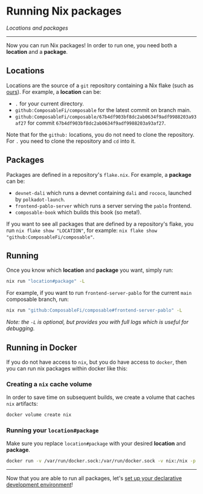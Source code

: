 
# Running Nix packages
*Locations and packages*

---

Now you can run Nix packages! In order to run one, you need both a **location** and a **package**.

## Locations

Locations are the source of a `git` repository containing a Nix flake (such as [ours](https://github.com/ComposableFi/composable)). For example, a **location** can be:

- `.` for your current directory.
- `github:ComposableFi/composable` for the latest commit on branch main.
- `github:ComposableFi/composable/67b4df903bf8dc2ab0634f9adf9988203a93af27` for commit `67b4df903bf8dc2ab0634f9adf9988203a93af27`. 

Note that for the `github:` locations, you do not need to clone the repository. For `.` you need to clone the repository and `cd` into it.

## Packages

Packages are defined in a repository's `flake.nix`. For example, a **package** can be:

- `devnet-dali` which runs a devnet containing `dali` and `rococo`, launched by `polkadot-launch`.
- `frontend-pablo-server` which runs a server serving the `pablo` frontend.
- `composable-book` which builds this book (so meta!).

If you want to see all packages that are defined by a repository's flake, you run `nix flake show "LOCATION"`, for example: `nix flake show "github:ComposableFi/composable"`.


## Running

Once you know which **location** and **package** you want, simply run:

```bash
nix run "location#package" -L
```

For example, if you want to run `frontend-server-pablo` for the current `main` composable branch, run:

```bash
nix run "github:ComposableFi/composable#frontend-server-pablo" -L
```

_Note: the `-L` is optional, but provides you with full logs which is useful for debugging._

## Running in Docker

If you do not have access to `nix`, but you do have access to `docker`, then you can run nix packages within docker like this:


### Creating a `nix` cache volume
In order to save time on subsequent builds, we create a volume that caches `nix` artifacts:

```bash
docker volume create nix
```

### Running your `location#package`

Make sure you replace `location#package` with your desired **location** and **package**.

```bash
docker run -v /var/run/docker.sock:/var/run/docker.sock -v nix:/nix -p 9988:9988 -it nixos/nix bash -c "nix-env -iA nixpkgs.cachix && cachix use composable-community && nix run location#package -L --extra-experimental-features nix-command --extra-experimental-features flakes --no-sandbox"
```

---

Now that you are able to run all packages, let's [set up your declarative development environment](./development-environments.html)!
